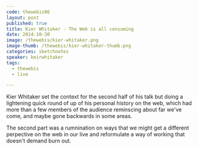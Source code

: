 ```yaml
---
code: thewebis06
layout: post
published: true
title: Kier Whitaker - The Web is all consuming
date: 2014-10-30
image: /thewebis/kier-whitaker.png
image-thumb: /thewebis/kier-whitaker-thumb.png
categories: sketchnotes
speaker: keirwhitaker
tags:
  - thewebis
  - live

---
```


Kier Whitaker set the context for the second half of his talk but doing a lightening quick round of up of his personal history on the web, which had more than a few members of the audience reminscing about far we've come, and maybe gone backwards in some areas.

The second part was a rumnination on ways that we might get a different perpective on the web in our live and reformulate a way of working that doesn't demand burn out.  